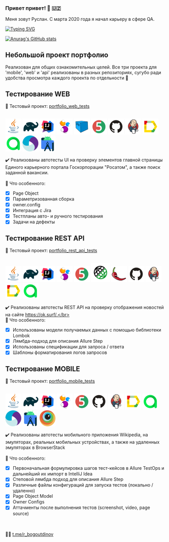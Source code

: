 ### Привет привет! :wave: :uzbekistan:
Меня зовут Руслан. С марта 2020 года я начал карьеру в сфере QA.</br>

[![Typing SVG](https://readme-typing-svg.herokuapp.com?color=%2336BCF7&lines=Automation+engineering)](https://git.io/typing-svg)

[![Anurag's GitHub stats](https://github-readme-stats.vercel.app/api?username=ruslanbogoutdinov&show_icons=true&bg_color=00000000)](https://github.com/anuraghazra/github-readme-stats)

## Небольшой проект портфолио
Реализован для общих ознакомительных целей. Все три проекта для 'mobile', 'web' и 'api' реализованы в разных репозиториях, сугубо ради удобства просмотра каждого проекта по отдельности :slightly_smiling_face:

## Тестирование WEB
:link: Тестовый проект: <a target="_blank" href="https://github.com/ruslanbogoutdinov/portfolio_web_tests">portfolio_web_tests</a></br></br>

<a href="https://www.java.com/"><img src="/logos/Java.svg" width="50" height="50" alt="Java"/></a>
<a href="https://gradle.org/"><img src="/logos/Gradle.svg" width="50" height="50" alt="Gradle"/></a>
<a href="https://www.jetbrains.com/idea/"><img src="/logos/Intelij_IDEA.svg" width="50" height="50" alt="IDEA"/></a>
<a href="https://selenide.org/"><img src="/logos/Selenide.svg" width="50" height="50" alt="Selenide"/></a>
<a href="https://aerokube.com/selenoid/latest/"><img src="/logos/Selenoid.svg" width="50" height="50" alt="Selenoid"/></a>
<a href="https://junit.org/junit5/"><img src="/logos/JUnit5.svg" width="50" height="50" alt="JUnit 5"/></a>
<a href="https://github.com/"><img src="/logos/GitHub.svg" width="50" height="50" alt="Github"/></a>
<a href="https://www.jenkins.io/"><img src="/logos/Jenkins.svg" width="50" height="50" alt="Jenkins"/></a>
<a href="https://allurereport.org/"><img src="/logos/Allure_Report.svg" width="50" height="50" alt="Allure Report"/></a>
<a href="https://qameta.io/"><img src="/logos/AllureTestOps.svg" width="50" height="50" alt="AllureTestOps"/></a>
<a href="https://appium.io/docs/en/latest/"><img src="/logos/Appium.svg" width="50" height="50" alt="Appium"/></a>
<a href="https://developer.android.com/studio"><img src="/logos/Android-Studio.svg" width="50" height="50" alt="Android Studio"/></a>

:heavy_check_mark: Реализованы автотесты UI на проверку элементов главной страницы Единого карьерного портала Госкорпорации "Росатом", а также поиск заданной вакансии.</br></br>
:triangular_flag_on_post: Что особенного:

- [x] Page Object
- [x] Параметризованная сборка
- [x] owner.config
- [x] Интеграция с Jira
- [x] Тестпланы авто- и ручного тестирования
- [x] Задачи на дефекты

## Тестирование REST API
:link: Тестовый проект: <a target="_blank" href="https://github.com/ruslanbogoutdinov/portfolio_rest_api_tests">portfolio_rest_api_tests</a></br></br>

<a href="https://www.java.com/"><img src="/logos/Java.svg" width="50" height="50" alt="Java"/></a>
<a href="https://gradle.org/"><img src="/logos/Gradle.svg" width="50" height="50" alt="Gradle"/></a>
<a href="https://www.jetbrains.com/idea/"><img src="/logos/Intelij_IDEA.svg" width="50" height="50" alt="IDEA"/></a>
<a href="https://selenide.org/"><img src="/logos/Selenide.svg" width="50" height="50" alt="Selenide"/></a>
<a href="https://junit.org/junit5/"><img src="/logos/JUnit5.svg" width="50" height="50" alt="JUnit 5"/></a>
<a href="https://rest-assured.io/"><img src="/logos/RestAssured.png" width="60" height="60" alt="Rest Assured"/></a>
<a href="https://projectlombok.org/"><img src="/logos/Lombok.png" width="50" height="50" alt="Lombok"/></a>
<a href="https://github.com/"><img src="/logos/GitHub.svg" width="50" height="50" alt="Github"/></a>
<a href="https://www.jenkins.io/"><img src="/logos/Jenkins.svg" width="50" height="50" alt="Jenkins"/></a>
<a href="https://allurereport.org/"><img src="/logos/Allure_Report.svg" width="50" height="50" alt="Allure Report"/></a>
<a href="https://qameta.io/"><img src="/logos/AllureTestOps.svg" width="50" height="50" alt="AllureTestOps"/></a>

:heavy_check_mark: Реализованы автотесты REST API на проверку отображения новостей на сайте https://ok.surf/.</br></br>
:triangular_flag_on_post: Что особенного:

- [x] Использованы модели получаемых данных с помощью библиотеки Lombok
- [x] Лямбда-подход для описания Allure Step
- [x] Использованы спецификации для запроса / ответа
- [x] Шаблоны форматирования логов запросов

## Тестирование MOBILE
:link: Тестовый проект: <a target="_blank" href="https://github.com/ruslanbogoutdinov/portfolio_mobile_tests.git">portfolio_mobile_tests</a></br></br>

<a href="https://www.java.com/"><img src="/logos/Java.svg" width="50" height="50" alt="Java"/></a>
<a href="https://gradle.org/"><img src="/logos/Gradle.svg" width="50" height="50" alt="Gradle"/></a>
<a href="https://www.jetbrains.com/idea/"><img src="/logos/Intelij_IDEA.svg" width="50" height="50" alt="IDEA"/></a>
<a href="https://selenide.org/"><img src="/logos/Selenide.svg" width="50" height="50" alt="Selenide"/></a>
<a href="https://junit.org/junit5/"><img src="/logos/JUnit5.svg" width="50" height="50" alt="JUnit 5"/></a>
<a href="https://github.com/"><img src="/logos/GitHub.svg" width="50" height="50" alt="Github"/></a>
<a href="https://www.jenkins.io/"><img src="/logos/Jenkins.svg" width="50" height="50" alt="Jenkins"/></a>
<a href="https://allurereport.org/"><img src="/logos/Allure_Report.svg" width="50" height="50" alt="Allure Report"/></a>
<a href="https://qameta.io/"><img src="/logos/AllureTestOps.svg" width="50" height="50" alt="AllureTestOps"/></a>
<a href="https://appium.io/docs/en/latest/"><img src="/logos/Appium.svg" width="50" height="50" alt="Appium"/></a>
<a href="https://developer.android.com/studio"><img src="/logos/Android-Studio.svg" width="50" height="50" alt="Android Studio"/></a>
<a href="https://www.browserstack.com/"><img src="/logos/Browserstack.svg" width="50" height="50" alt="BrowserStack"/></a>

:heavy_check_mark: Реализованы автотесты мобильного приложения Wikipedia, на эмуляторах, реальных мобильных устройствах, а также на удаленных эмуляторах в BrowserStack</br></br>
:triangular_flag_on_post: Что особенного:

- [x] Первоначальная формулировка шагов тест-кейсов в Allure TestOps и дальнейший их импорт в IntelliJ Idea
- [x] Степовой лямбда подход для описания Allure Step
- [x] Различные файлы конфигураций для запуска тестов (локально / удаленно)
- [x] Page Object Model
- [x] Owner Configs
- [x] Аттачменты после выполнения тестов (screenshot, video, page source)

</br></br>
:technologist: <a target="_blank" href="https://t.me/r_bogoutdinov">t.me/r_bogoutdinov</a>

